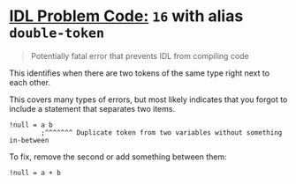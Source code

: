# [IDL Problem Code:](./../README.md) `16` with alias `double-token`

> Potentially fatal error that prevents IDL from compiling code

This identifies when there are two tokens of the same type right next to each other.

This covers many types of errors, but most likely indicates that you forgot to include a statement that separates two items.

```idl
!null = a b
        ;^^^^^^^ Duplicate token from two variables without something in-between
```

To fix, remove the second or add something between them:

```idl
!null = a + b
```
